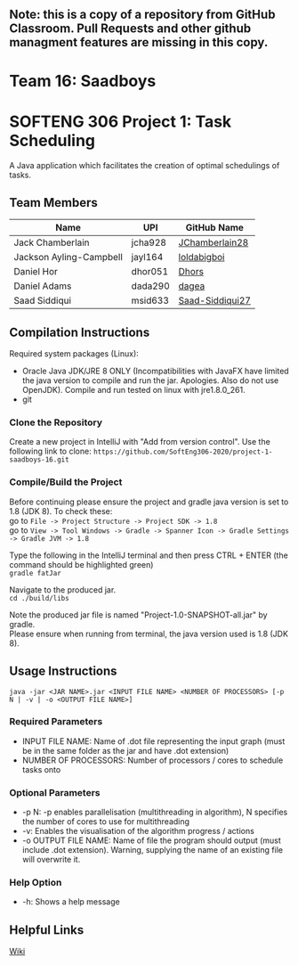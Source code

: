 ## Note: this is a copy of a repository from GitHub Classroom. Pull Requests and other github managment features are missing in this copy.

# Team 16: Saadboys   

# SOFTENG 306 Project 1: Task Scheduling
A Java application which facilitates the creation of optimal schedulings of tasks.

## Team Members
| Name                        | UPI           | GitHub Name                                   |
| ----------------------------|--------------| ---------------------------------------------|
| Jack Chamberlain            | jcha928       | [JChamberlain28](http://github.com/JChamberlain28)  |
| Jackson Ayling-Campbell     | jayl164       | [loldabigboi](http://github.com/loldabigboi) |
| Daniel Hor                  | dhor051       | [Dhors](http://github.com/Dhors)   |
| Daniel Adams                | dada290       | [dagea](http://github.com/dagea)   |
| Saad Siddiqui               | msid633       | [Saad-Siddiqui27](http://github.com/Saad-Siddiqui27) |

## Compilation Instructions
Required system packages (Linux):
* Oracle Java JDK/JRE 8 ONLY (Incompatibilities with JavaFX have limited the java version to compile and run the jar. Apologies. Also do not use OpenJDK). Compile and run tested on linux with jre1.8.0_261.
* git    

### Clone the Repository
Create a new project in IntelliJ with "Add from version control". Use the following link to clone:
```https://github.com/SoftEng306-2020/project-1-saadboys-16.git```

### Compile/Build the Project   
Before continuing please ensure the project and gradle java version is set to 1.8 (JDK 8).
To check these:    
go to ```File -> Project Structure -> Project SDK -> 1.8```    
go to ```View -> Tool Windows -> Gradle -> Spanner Icon -> Gradle Settings -> Gradle JVM -> 1.8```    


Type the following in the IntelliJ terminal and then press CTRL + ENTER (the command should be highlighted green)    
`` gradle fatJar ``


Navigate to the produced jar.   
`` cd ./build/libs ``

Note the produced jar file is named "Project-1.0-SNAPSHOT-all.jar" by gradle.    
Please ensure when running from terminal, the java version used is 1.8 (JDK 8).

## Usage Instructions
`` java -jar <JAR NAME>.jar <INPUT FILE NAME> <NUMBER OF PROCESSORS> [-p N | -v | -o <OUTPUT FILE NAME>] ``    
### Required Parameters        
* INPUT FILE NAME: Name of .dot file representing the input graph (must be in the same folder as the jar and have .dot extension) 
* NUMBER OF PROCESSORS: Number of processors / cores to schedule tasks onto    
### Optional Parameters    
* -p N: -p enables parallelisation (multithreading in algorithm), N specifies the number of cores to use for multithreading    
* -v: Enables the visualisation of the algorithm progress / actions
* -o OUTPUT FILE NAME: Name of file the program should output (must include .dot extension). Warning, supplying the name of an existing file will overwrite it.
### Help Option
* -h: Shows a help message


## Helpful Links
[Wiki](/wiki/Home.md)
